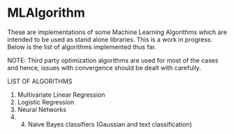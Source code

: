 MLAlgorithm
===========
These are implementations of some Machine Learning Algorithms which are intended to be used as stand alone libraries. 
This is a work in progress. Below is the list of algorithms implemented thus far.

NOTE: Third party optimization algorithms are used for most of the cases 
and hence, issues with convergence should be dealt with carefully.

LIST OF ALGORITHMS

1. Multivariate Linear Regression
2. Logistic Regression
3. Neural Networks
4. 4. Naive Bayes classifiers (Gaussian and text classification)
